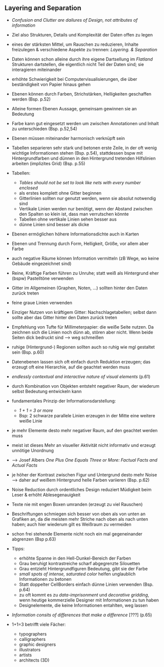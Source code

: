 ## Layering and Separation
- _Confusion and Clutter are dailures of Design, not attributes of information_
- Ziel also Strukturen, Details und Komplexität der Daten offen zu legen
- eines der stärksten Mittel, um Rauschen zu reduzieren, Inhalte freizulegen & verschiedene Aspekte zu trennen: _Layering. & Separation_
- Daten können schon alleine durch ihre eigene Dartsellung im _Flatland_ Strukturen dartstellen, die eigentlich nicht Teil der Daten sind; sie interagieren miteinander
- erhöhte Schwierigkeit bei Computervisualisierungen, die über beständigkeit von Papier hinaus gehen

- Ebenen können durch Farben, Strichstärken, Helligkeiten geschaffen werden (Bsp. p.52)
- Alleine formen Ebenen Aussage, gemeinsam gewinnen sie an Bedeutung
- Farbe kann gut eingesetzt werden um zwischen Annotationen und Inhalt zu unterschieden (Bsp. p.52,54)
- Ebenen müssen miteinander harmonisch verknüpft sein

- Tabellen separieren sehr stark und betonen erste Zeile, in der oft wenig wichtige Informationen stehen (Bsp. p.54), stattdessen bspw mit Hintergrundfarben und dünnen in den Hintergrund tretenden Hilfslinien arbeiten (implizites Grid) (Bsp. p.55)
- Tabellen:
    - _Tables should not be set to look like nets with every number enclosed_
    - als erstes komplett ohne Gitter beginnen
    - Gitterlinien sollten nur genutzt werden, wenn sie absolut notwendig sind
    - Vertikale Linien werden nur benötigt, wenn der Abstand zwischen den Spalten so klein ist, dass man verrutschen könnte
    - Tabellen ohne vertikale Linien sehen besser aus
    - dünne Linien sind besser als dicke

- Ebenen ermöglichen höhere Informationsdichte auch in Karten
- Ebenen und Trennung durch Form, Helligkeit, Größe, vor allem aber Farbe
- auch negative Räume können Information vermitteln (zB Wege, wo keine Gebäude eingezeichnet sind)
- Reine, Kräftige Farben führen zu Unruhe; statt weiß als Hintergrund eher (bspw) Pastelltöne verwenden

- Gitter im Allgemeinen (Graphen, Noten, ...) sollten hinter den Daten zurück treten
- feine graue Linien verwenden
- Einziger Nutzen von kräftigem Gitter: Nachschlagetabellen; selbst dann sollte aber das Gitter hinter den Daten zurück treten
- Empfehlung von Tufte für Millimeterpapier: die weiße Seite nutzen. Da zeichnen sich die Linien noch dünn ab, stören aber nicht. Wenn beide Seiten dick bedruckt sind --> weg schmeißen

- ruhige (Hintergrund-) Regionen sollten auch so ruhig wie mgl gestaltet sein (Bsp. p.60)
- Datenebenen lassen sich oft einfach durch Reduktion erzeugen; das erzeugt oft eine Hierarchie, auf die geachtet werden muss

- _endlessly contextual and interactive nature of visual elements_ (p.61)
- durch Kombination von Objekten entsteht negativer Raum, der wiederum selbst Bedeutung entwickeln kann
- fundamentales Prinzip der Informationsdarstellung: 
    - _1 + 1 = 3 or more_
    - Bsp: 2 schwarze parallele Linien erzeugen in der Mitte eine weitere weiße Linie
- je mehr Elemente desto mehr negativer Raum, auf den geachtet werden muss
- meist ist dieses Mehr an visueller Aktivität nicht informativ und erzeugt unnötige Unordnung
- --> Josef Albers _One Plus One Equals Three or More: Factual Facts and Actual Facts_
- je höher der Kontrast zwischen Figur und Untergrund desto mehr Noise --> daher auf weißem Hintergrund helle Farben variieren (Bsp. p.62)
- Noise Reduction durch ordentliches Design reduziert Müdigkeit beim Leser & erhöht Ablesegenauigkeit
- Texte nie mit engen Boxen umranden (erzeugt zu viel Rauschen)
- Beschriftungen schmiegen sich besser von oben als von unten an Grafiken an, da die meisten mehr Striche nach oben als nach unten haben; auch hier wiederum gilt es Weißraum zu vermeiden
- schon frei stehende Elemente nicht noch ein mal gegeneinander abgrenzen (Bsp p.63)
- Tipps:
    - erhöhte Spanne in den Hell-Dunkel-Bereich der Farben
    - Grau beruhigt kontrastreiche scharf abgegrenzte Silouetten
    - Grau entzieht Hintergrundfiguren Bedeutung, gibt sie der Farbe
    - _small spots of intense, saturated color_ helfen unglaublich Informationen zu betonen
    - Statt doppelter CellBorders einfach dünne Linien verwenden (Bsp. p.64)
    - zu oft kommt es zu _data-imprisonment_ und _decorative gridding_, wenn heutige kommerzielle Designer mit Informationen zu tun haben
    - Designelemente, die keine Informationen entahlten, weg lassen

- _Information consits of differences that make a difference_ [???] (p.65)
- 1+1=3 betrifft viele Fächer:
    - typographers
    - calligraphers
    - graphic designers
    - illustrators
    - artists
    - architects (3D)
